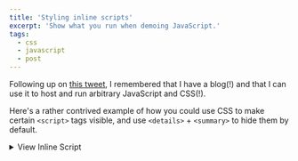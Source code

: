 ```yaml
---
title: 'Styling inline scripts'
excerpt: 'Show what you run when demoing JavaScript.'
tags:
  - css
  - javascript
  - post
---
```


Following up on [this tweet](https://twitter.com/jeffposnick/status/1106217552190062598), I remembered that I have a blog(!) and that I can use it to host and run arbitrary JavaScript and CSS(!).

Here's a rather contrived example of how you could use CSS to make certain `<script>` tags visible, and use `<details>` + `<summary>` to hide them by default.

<script class="visible">console.log('This is visible.');</script>

<details>
  <summary>View Inline Script</summary>
  <script class="visible">console.log('This is visible, but hidden inside of details.');</script>
</details>

<script>
console.log('This is not visible.');
</script>
